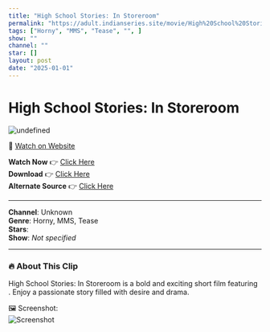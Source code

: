 ```yaml
---
title: "High School Stories: In Storeroom"
permalink: "https://adult.indianseries.site/movie/High%20School%20Stories%3A%20In%20Storeroom"
tags: ["Horny", "MMS", "Tease", "", ]
show: ""
channel: ""
star: []
layout: post
date: "2025-01-01"
---
```


# High School Stories: In Storeroom

![undefined](https://desisins.com/wp-content/uploads/2024/08/High-School-Stories-DesiSins.com_.jpg)

🔗 [Watch on Website](https://adult.indianseries.site/movie/High%20School%20Stories%3A%20In%20Storeroom)

**Watch Now** 👉 [Click Here](https://adult.indianseries.site/movie/High%20School%20Stories%3A%20In%20Storeroom)  
**Download** 👉 [Click Here](https://adult.indianseries.site/movie/High%20School%20Stories%3A%20In%20Storeroom)  
**Alternate Source** 👉 [Click Here](https://adult.indianseries.site/movie/High%20School%20Stories%3A%20In%20Storeroom)

---

**Channel**: Unknown  
**Genre**: Horny, MMS, Tease  
**Stars**:   
**Show**: *Not specified*

---

### 🔥 About This Clip

High School Stories: In Storeroom is a bold and exciting short film featuring . Enjoy a passionate story filled with desire and drama.
 
🖼️ Screenshot:  
![Screenshot](https://desisins.com/wp-content/uploads/2024/08/High-School-Stories-DesiSins.com_.jpg)

